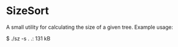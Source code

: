 SizeSort
========

A small utility for calculating the size of a given tree. Example usage:

 $ ./sz -s .
 .: 131 kB


